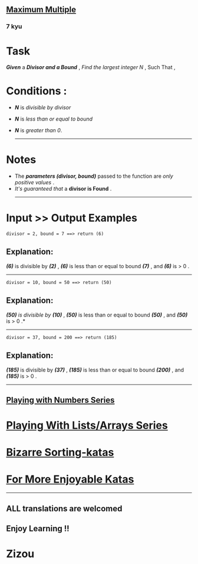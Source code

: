 <h2><a href=https://www.codewars.com/kata/5aba780a6a176b029800041c/train/javascript target="_blank">Maximum Multiple</a></h2><h3>7 kyu</h3><h1 id="task">Task</h1><p><strong><em>Given</em></strong> a <strong><em>Divisor and a Bound</em></strong> , <em>Find the largest integer N</em> , Such That , </p><h1 id="conditions-">Conditions :</h1><ul><li><p><strong><em>N</em></strong>  is <em>divisible by divisor</em></p></li><li><p><strong><em>N</em></strong>  is <em>less than or equal to bound</em> </p></li><li><p><strong><em>N</em></strong>  is <em>greater than 0</em>.</p><hr></li></ul><h1 id="notes">Notes</h1><ul><li>The <strong><em>parameters (divisor, bound)</em></strong> passed to the function are <em>only positive values</em> .</li><li><em>It's guaranteed that</em> a <strong>divisor is Found</strong> .<hr></li></ul><h1 id="input--output-examples">Input &gt;&gt; Output Examples</h1><pre><code>divisor = 2, bound = 7 ==&gt; return (6)</code></pre><h2 id="explanation">Explanation:</h2><p><strong><em>(6)</em></strong> is divisible by <strong><em>(2)</em></strong> , <strong><em>(6)</em></strong> is less than or equal to bound <strong><em>(7)</em></strong> , and <strong><em>(6)</em></strong> is &gt; 0 .</p><hr><pre><code>divisor = 10, bound = 50 ==&gt; return (50)</code></pre><h2 id="explanation-1">Explanation:</h2><p><strong><em>(50)</em></strong> <em>is divisible by</em> <strong><em>(10)</em></strong> , <strong><em>(50)</em></strong> is less than or equal to bound <strong><em>(50)</em></strong> , and <strong><em>(50)</em></strong> is &gt; 0 .*</p><hr><pre><code>divisor = 37, bound = 200 ==&gt; return (185)</code></pre><h2 id="explanation-2">Explanation:</h2><p><strong><em>(185)</em></strong> is divisible by <strong><em>(37)</em></strong> , <strong><em>(185)</em></strong> is less than or equal to bound <strong><em>(200)</em></strong> , and <strong><em>(185)</em></strong> is &gt; 0 .</p><hr><h2 id="playing-with-numbers-series"><a href="https://www.codewars.com/collections/playing-with-numbers" data-turbolinks="false" target="_blank">Playing with Numbers Series</a></h2><h1 id="playing-with-listsarrays-series"><a href="https://www.codewars.com/collections/playing-with-lists-slash-arrays" data-turbolinks="false" target="_blank">Playing With Lists/Arrays Series</a></h1><h1 id="bizarre-sorting-katas"><a href="https://www.codewars.com/collections/bizarre-sorting-katas" data-turbolinks="false" target="_blank">Bizarre Sorting-katas</a></h1><h1 id="for-more-enjoyable-katas"><a href="http://www.codewars.com/users/MrZizoScream/authored" data-turbolinks="false" target="_blank">For More Enjoyable Katas</a></h1><hr><h2 id="all-translations-are-welcomed">ALL translations are welcomed</h2><h2 id="enjoy-learning-">Enjoy Learning !!</h2><h1 id="zizou">Zizou</h1>